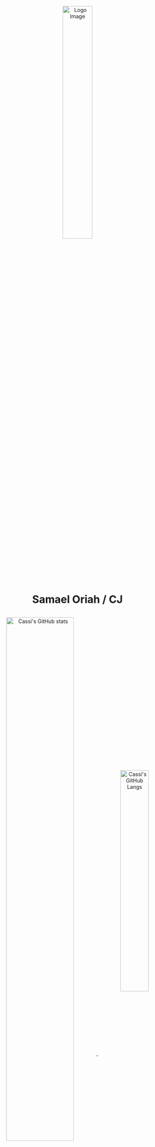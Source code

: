 <p align="center">
  <img src=Test(1).png alt="Logo Image" width="40%"/>
</p>
<h1 align="center" style="margin: 0 auto 0 auto;">Samael Oriah / CJ</h1>
<br/>
<p align="center">
<a href="https://github.com/SamaelOriah">
  <img width="60%" align="center" src="https://github-readme-stats.vercel.app/api?username=SamaelOriah&show_icons=true&card_width=200&text_color=ffffff&icon_color=00ffff&bg_color=1c1917&title_color=00ffff" alt="Cassi's GitHub stats"/>
</a>
<a href="https://github.com/SamaelOriah">
  <img width="39%" align="center" src="https://github-readme-stats.vercel.app/api/top-langs?username=SamaelOriah&layout=compact&langs_count=8&card_width=100&text_color=ffffff&bg_color=1c1917&title_color=00ffff" alt="Cassi's GitHub Langs" />
</a>
</p>
<p align=center>
  <img src="https://github-readme-activity-graph.vercel.app/graph?username=CypherO2&theme=react&bg_color=1c1917&hide_border=false" width="99%"/>
</p>
